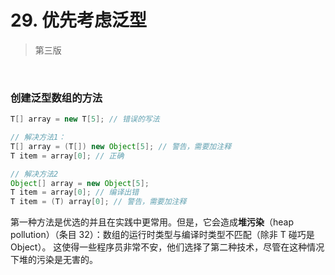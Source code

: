 # 29. 优先考虑泛型

> 第三版

​    

### 创建泛型数组的方法

```java
T[] array = new T[5]; // 错误的写法

// 解决方法1：
T[] array = (T[]) new Object[5]; // 警告，需要加注释
T item = array[0]; // 正确

// 解决方法2
Object[] array = new Object[5];
T item = array[0]; // 编译出错
T item = (T) array[0]; // 警告，需要加注释
```

第一种方法是优选的并且在实践中更常用。但是，它会造成**堆污染**（heap pollution）（条目 32）：数组的运行时类型与编译时类型不匹配（除非 T 碰巧是 Object）。 这使得一些程序员非常不安，他们选择了第二种技术，尽管在这种情况下堆的污染是无害的。
